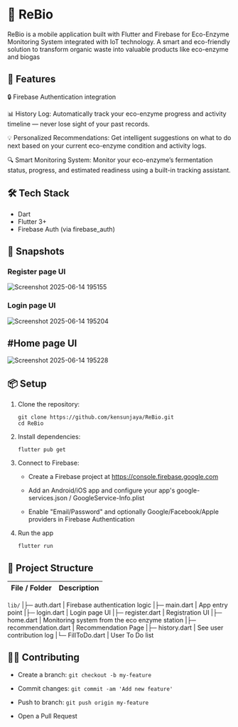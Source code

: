 # 🌱 ReBio

ReBio is a mobile application built with Flutter and Firebase for Eco-Enzyme Monitoring System integrated with IoT technology. A smart and eco-friendly solution to transform organic waste into valuable products like eco-enzyme and biogas


## 🚀 Features
🔒 Firebase Authentication integration

📊 History Log: Automatically track your eco-enzyme progress and activity timeline — never lose sight of your past records.

💡 Personalized Recommendations: Get intelligent suggestions on what to do next based on your current eco-enzyme condition and activity logs.

🔍 Smart Monitoring System: Monitor your eco-enzyme’s fermentation status, progress, and estimated readiness using a built-in tracking assistant.

## 🛠 Tech Stack
- Dart
- Flutter 3+
- Firebase Auth (via firebase_auth)

## 📸 Snapshots
### Register page UI

![Screenshot 2025-06-14 195155](https://github.com/user-attachments/assets/b8438fd2-b375-40b9-b4db-e04c52df2ecf)

### Login page UI

![Screenshot 2025-06-14 195204](https://github.com/user-attachments/assets/54c6d533-471a-4479-bec2-e2241a8b2f52)

## #Home page UI

![Screenshot 2025-06-14 195228](https://github.com/user-attachments/assets/c59b2478-48bd-4718-b26c-abf2649a456c)


## 📦 Setup
1. Clone the repository:
   ```
   git clone https://github.com/kensunjaya/ReBio.git
   cd ReBio
   ```
2. Install dependencies:
   ```
   flutter pub get
   ```
3. Connect to Firebase:

    - Create a Firebase project at https://console.firebase.google.com

    - Add an Android/iOS app and configure your app's google-services.json / GoogleService-Info.plist

    - Enable "Email/Password" and optionally Google/Facebook/Apple providers in Firebase Authentication
4. Run the app
   ```
   flutter run
   ```
## 📁 Project Structure
| File / Folder        | Description                                           |
|----------------------|-------------------------------------------------------|
`lib/`
|├─ auth.dart          | Firebase authentication logic
|├─ main.dart          | App entry point
|├─ login.dart         | Login page UI
|├─ register.dart      | Registration UI
|├─ home.dart          | Monitoring system from the eco enzyme station
|├─ recommendation.dart          | Recommendation Page
|├─ history.dart          | See user contribution log
|└─ FillToDo.dart          | User To Do list

## 🧑‍💻 Contributing
  - Create a branch: `git checkout -b my-feature`

  - Commit changes: `git commit -am 'Add new feature'`

  - Push to branch: `git push origin my-feature`

  - Open a Pull Request
